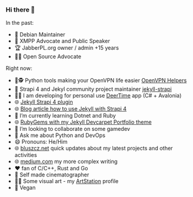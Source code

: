 ### Hi there 👋

In the past:

- :penguin: Debian Maintainer
- :busts_in_silhouette: XMPP Advocate and Public Speaker
- :trophy: JabberPL.org owner / admin +15 years
- :man_teacher: Open Source Advocate

Right now:

- 🐍🕵️ Python tools making your OpenVPN life easier [OpenVPN Helpers](https://github.com/bluszcz/openvpn-helpers/) 
- 🔭 Strapi 4 and Jekyl community project maintainer [jekyll-strapi](https://github.com/strapi-community/jekyll-strapi)
- :man_shrugging: I am developing for personal use [DeerTime](https://github.com/bluszcz/deertime) app (C# + Avalonia) 
- :globe_with_meridians: [Jekyll Strapi 4 plugin](https://github.com/bluszcz/jekyll-strapi)
- :globe_with_meridians: [Blog article how to use Jekyll with Strapi 4](https://medium.com/@bluszcz/static-site-generator-with-strapi-4-and-jekyll-4c5404cc9715)
- 🌱 I’m currently learning Dotnet and Ruby
- :globe_with_meridians: [RubyGems with my Jekyll Devcarpet Portfolio theme](https://rubygems.org/gems/jekyll-theme-devcarpet-01)
- 👯 I’m looking to collaborate on some gamedev
- 🐍 Ask me about Python and DevOps
- 😄 Pronouns: He/Him
- 🌐 [bluszcz.net](https://bluszcz.net) quick updates about my latest projects and other activities
- 🌐 [medium.com](https://medium.com/@bluszcz) my more complex writing
- :heart: fan of C/C++, Rust and Go
- :movie_camera: Self made cinematographer
- :man_teacher: Some visual art - my [ArtStation](https://www.artstation.com/bluszcz) profile
- :seedling: Vegan




<!--
**bluszcz/bluszcz** is a ✨ _special_ ✨ repository because its `README.md` (this file) appears on your GitHub profile.

Here are some ideas to get you started:

- 🔭 I’m currently working on Jekyll Templates and Strapi 4 Integration
- 🌱 I’m currently learning Dotnet
- 👯 I’m looking to collaborate on ...
- 🤔 I’m looking for help with ...
- 💬 Ask me about Python and DevOps
- 📫 How to reach me: ...
- 😄 Pronouns: He/Him
- ⚡ Fun fact: ...
-->
